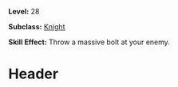 <!-- TITLE: Skill: Javelin Throw -->
<!-- SUBTITLE:  -->

**Level:** 28

**Subclass:** [Knight](knight)

**Skill Effect:** Throw a massive bolt at your enemy.

# Header